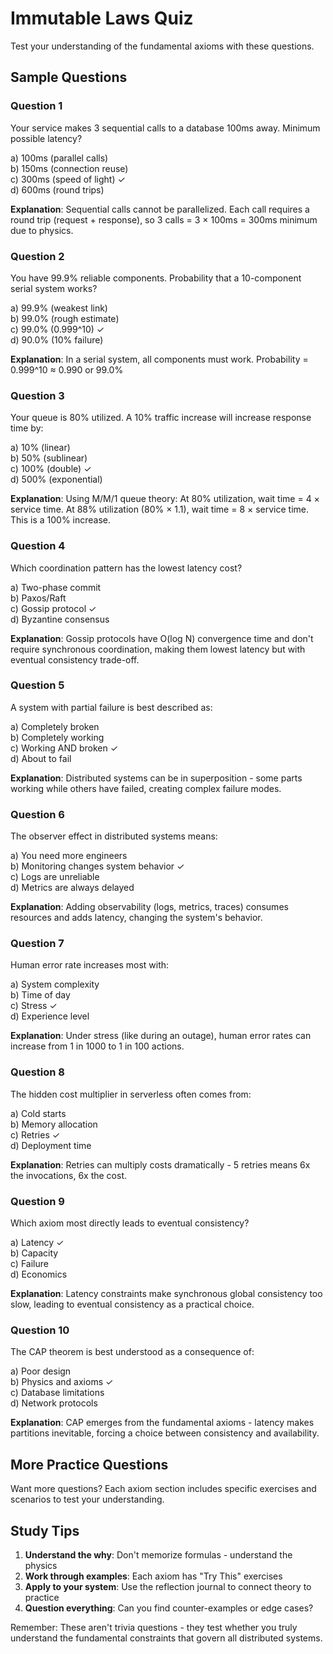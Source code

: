 # Immutable Laws Quiz

Test your understanding of the fundamental axioms with these questions.

## Sample Questions

### Question 1
Your service makes 3 sequential calls to a database 100ms away. Minimum possible latency?

a) 100ms (parallel calls)  
b) 150ms (connection reuse)  
c) 300ms (speed of light) ✓  
d) 600ms (round trips)

**Explanation**: Sequential calls cannot be parallelized. Each call requires a round trip (request + response), so 3 calls = 3 × 100ms = 300ms minimum due to physics.

### Question 2
You have 99.9% reliable components. Probability that a 10-component serial system works?

a) 99.9% (weakest link)  
b) 99.0% (rough estimate)  
c) 99.0% (0.999^10) ✓  
d) 90.0% (10% failure)

**Explanation**: In a serial system, all components must work. Probability = 0.999^10 ≈ 0.990 or 99.0%

### Question 3
Your queue is 80% utilized. A 10% traffic increase will increase response time by:

a) 10% (linear)  
b) 50% (sublinear)  
c) 100% (double) ✓  
d) 500% (exponential)

**Explanation**: Using M/M/1 queue theory: At 80% utilization, wait time = 4 × service time. At 88% utilization (80% × 1.1), wait time = 8 × service time. This is a 100% increase.

### Question 4
Which coordination pattern has the lowest latency cost?

a) Two-phase commit  
b) Paxos/Raft  
c) Gossip protocol ✓  
d) Byzantine consensus

**Explanation**: Gossip protocols have O(log N) convergence time and don't require synchronous coordination, making them lowest latency but with eventual consistency trade-off.

### Question 5
A system with partial failure is best described as:

a) Completely broken  
b) Completely working  
c) Working AND broken ✓  
d) About to fail

**Explanation**: Distributed systems can be in superposition - some parts working while others have failed, creating complex failure modes.

### Question 6
The observer effect in distributed systems means:

a) You need more engineers  
b) Monitoring changes system behavior ✓  
c) Logs are unreliable  
d) Metrics are always delayed

**Explanation**: Adding observability (logs, metrics, traces) consumes resources and adds latency, changing the system's behavior.

### Question 7
Human error rate increases most with:

a) System complexity  
b) Time of day  
c) Stress ✓  
d) Experience level

**Explanation**: Under stress (like during an outage), human error rates can increase from 1 in 1000 to 1 in 100 actions.

### Question 8
The hidden cost multiplier in serverless often comes from:

a) Cold starts  
b) Memory allocation  
c) Retries ✓  
d) Deployment time

**Explanation**: Retries can multiply costs dramatically - 5 retries means 6x the invocations, 6x the cost.

### Question 9
Which axiom most directly leads to eventual consistency?

a) Latency ✓  
b) Capacity  
c) Failure  
d) Economics

**Explanation**: Latency constraints make synchronous global consistency too slow, leading to eventual consistency as a practical choice.

### Question 10
The CAP theorem is best understood as a consequence of:

a) Poor design  
b) Physics and axioms ✓  
c) Database limitations  
d) Network protocols

**Explanation**: CAP emerges from the fundamental axioms - latency makes partitions inevitable, forcing a choice between consistency and availability.

## More Practice Questions

Want more questions? Each axiom section includes specific exercises and scenarios to test your understanding.

## Study Tips

1. **Understand the why**: Don't memorize formulas - understand the physics
2. **Work through examples**: Each axiom has "Try This" exercises
3. **Apply to your system**: Use the reflection journal to connect theory to practice
4. **Question everything**: Can you find counter-examples or edge cases?

Remember: These aren't trivia questions - they test whether you truly understand the fundamental constraints that govern all distributed systems.